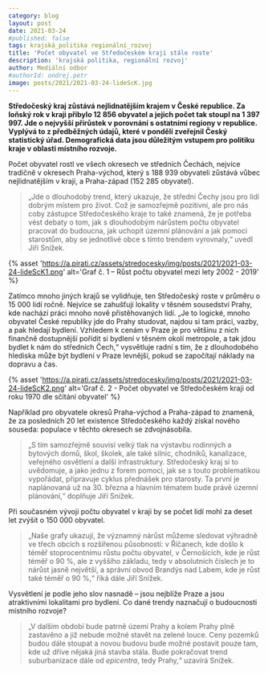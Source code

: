 ```yaml
---
category: blog
layout: post
date: 2021-03-24
#published: false
tags: krajská_politika regionální_rozvoj
title: 'Počet obyvatel ve Středočeském kraji stále roste'
description: 'krajská politika, regionální rozvoj'
author: Mediální odbor
#authorId: ondrej.petr
image: posts/2021/2021-03-24-lideScK.jpg
---
```


**Středočeský kraj zůstává nejlidnatějším krajem v České republice. Za loňský rok v kraji přibylo 12 856 obyvatel a jejich počet tak stoupl na 1 397 997. Jde o nejvyšší přírůstek v porovnání s ostatními regiony v republice. Vyplývá to z předběžných údajů, které v pondělí zveřejnil Český statistický úřad. Demografická data jsou důležitým vstupem pro politiku kraje v oblasti místního rozvoje.**

Počet obyvatel rostl ve všech okresech ve středních Čechách, nejvíce tradičně v okresech Praha-východ, který s 188 939 obyvateli zůstává vůbec nejlidnatějším v kraji, a Praha-západ (152 285 obyvatel). 
> „Jde o dlouhodobý trend, který ukazuje, že střední Čechy jsou pro lidi dobrým místem pro život. Což je samozřejmě pozitivní, ale pro nás coby zástupce Středočeského 
kraje to také znamená, že je potřeba vést debaty o tom, jak s dlouhodobým nárůstem počtu obyvatel pracovat do budoucna, jak uchopit územní plánování a jak pomoci starostům, aby se jednotlivé obce s tímto trendem vyrovnaly,“ uvedl Jiří Snížek.

{% asset 'https://a.pirati.cz/assets/stredocesky/img/posts/2021/2021-03-24-lideScK1.png' alt='Graf č. 1 – Růst počtu obyvatel mezi lety 2002 - 2019' %}

Zatímco mnoho jiných krajů se vylidňuje, ten Středočeský roste v průměru o 15 000 lidí ročně. Nejvíce se zahušťují lokality v těsném sousedství Prahy, kde nachází práci mnoho nově přistěhovaných lidí. „Je to logické, mnoho obyvatel České republiky jde do Prahy studovat, najdou si tam práci, vazby, a pak hledají bydlení. Vzhledem k cenám v Praze je pro většinu z nich finančně dostupnější pořídit si bydlení v těsném okolí metropole, a tak jdou bydlet k nám do středních Čech,“ vysvětluje radní s tím, že z dlouhodobého hlediska může být bydlení v Praze levnější, pokud se započítají náklady na dopravu a čas.

{% asset 'https://a.pirati.cz/assets/stredocesky/img/posts/2021/2021-03-24-lideScK2.png' alt='Graf č. 2 - Počet obyvatel ve Středočeském kraji od roku 1970 dle sčítání obyvatel' %}

Například pro obyvatele okresů Praha-východ a Praha-západ to znamená, že za posledních 20 let existence Středočeského každý získal nového souseda: populace v těchto okresech se 
zdvojnásobila. 
> „S tím samozřejmě souvisí velký tlak na výstavbu rodinných a bytových domů, škol, školek, ale také silnic, chodníků, kanalizace, veřejného osvětlení a další infrastruktury. Středočeský kraj si to uvědomuje, a jako jednu z forem pomoci, jak se s touto problematikou vypořádat, připravuje cyklus přednášek pro starosty. Ta první je naplánovaná už na 30. března a hlavním tématem bude právě územní plánování,“ doplňuje Jiří Snížek.

Při současném vývoji počtu obyvatel v kraji by se počet lidí mohl za deset let zvýšit o 150 000 obyvatel. 
> „Naše grafy ukazují, že významný nárůst můžeme sledovat výhradně ve třech obcích s rozšířenou působností: v Říčanech, kde došlo k téměř stoprocentnímu růstu počtu obyvatel, v Černošicích, 
kde je růst téměř o 90 %, ale z vyššího základu, tedy v absolutních číslech je to nárůst jasně největší, a správní obvod Brandýs nad Labem, kde je růst také téměř o 90 %,“ říká dále Jiří Snížek. 

Vysvětlení je podle jeho slov nasnadě – jsou nejblíže Praze a jsou atraktivními lokalitami pro bydlení. Co dané trendy naznačují o budoucnosti místního rozvoje? 
>„V dalším období bude patrně území Prahy a kolem Prahy plně zastavěno a již nebude možné stavět na zelené louce. Ceny pozemků budou dále stoupat a novou budovu bude možné postavit pouze tam, kde už dříve nějaká jiná  stavba stála. Bude pokračovat trend suburbanizace dále od *epicentra*, tedy Prahy,“ uzavírá Snížek.
